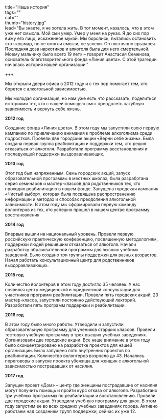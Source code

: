 title="Наша история"  
tags=""  
cat=""  
thumb="history.jpg"  
lead="Вы знаете, я не хотела жить. В тот момент, казалось, что в этом уже нет смысла. Мой сын умер. Умер у меня на руках. Я до сих пор вижу его лицо, искаженное мукой. Мы боролись, пытались остановить этот кошмар, но не смогли смогли, не успели. Он постоянно срывался. Последняя доза наркотиков и алкоголя была для него смертельной. Моему мальчику было всего 19 лет» – говорит Анастасия Семенова, основатель благотворительного фонда «Линия цвета». С этой трагедии началась история нашей организации."  

+++

Мы открыли двери офиса в 2012 году и с тех пор помогает тем, кто борется с алкогольной зависимостью. 

Мы молодая организация, но нам уже есть что рассказать, поделиться историями тех, кто с нашей помощью смог преодолеть пагубную зависимость и вернуть себе жизнь.

**2012 год** 

Создание фонда «Линия цвета». В этом году мы запустили свою первую кампанию по привлечению внимания к проблеме алкоголизма среди подростков. Провели две городские акции «Верни себе жизнь». Была создана первая группа реабилитации и поддержки тем, кто решил отказаться от алкоголя. Разработали программу восстановления и последующей поддержки выздоравливающих.

**2013 год** 

Этот год был напряженным. Семь городских акций, запуск образовательной программы в местных школах, была разработана серия семинаров и мастер-классов для родственников тех, кто проходил реабилитацию в нашем фонде. Запущена городская кампания «Чистый выбор», которая была посвящена распространению информации и методах и способах преодоления алкогольной зависимости. В этом году мы сформировали первую команду волонтеров из тех, кто успешно прошел в нашем центре программу восстановления. 

**2014 год**

Впервые вышли на национальный уровень. Провели первую российскую практическую конференцию, посвященную методологиям, поддержки людей решившим отказаться от алкоголя. Начали разработку образовательной программы для высших учебных заведений. Было создано три группы поддержки для разных возрастов. Начал работать консультационный центр для родственников выздоравливающих. 

**2015 год**

Количество волонтеров в этом году достигло 35 человек. У нас появился центр медицинской и юридической консультации для участников программ реабилитации. Провели пять городских акций, 23 мастер-класса, запустили постоянно действующий лекторий. Разработали пять программ поддержки и реабилитации.

**2016 год**

В этом году было много работы. Утвердили и запустили образовательную программу для учеников старших классов. Провели тестовую учебную программу в трех высших учебных заведениях. Организовали две городские акции. Все наше внимание в этом году было сконцентрировано на разработке проектов для нашей организации. Было запущено пять внутренних проектов по реабилитации. Количество волонтеров возросло до 43. Начались переговоры о запуске проекта убежища для женщин с алкогольной зависимостью пострадавших от насилия.

**2017 год** 

Запущен проект «Дом» – центр где женщины пострадавшие от насилия могут получить помощь и пройти курс отказа от алкоголя. Разработано три учебных программы по реабилитации и восстановлению. Провели две городские акции. Утвердили учебную программу для школ. В этом году запустим ее во всех средних учебных заведениях города. Активно работаем над созданием групп поддержки, сейчас их уже 12.

